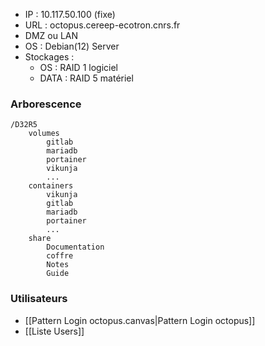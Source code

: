 - IP : 10.117.50.100 (fixe)
- URL : octopus.cereep-ecotron.cnrs.fr
- DMZ ou LAN
- OS : Debian(12) Server
- Stockages :
	- OS : RAID 1 logiciel
	- DATA : RAID 5 matériel

### Arborescence
```
/D32R5
	volumes
		gitlab
		mariadb
		portainer
		vikunja
		...
	containers
		vikunja
		gitlab
		mariadb
		portainer
		...
	share
		Documentation
		coffre
		Notes
		Guide
```

### Utilisateurs
- [[Pattern Login octopus.canvas|Pattern Login octopus]]
- [[Liste Users]]

